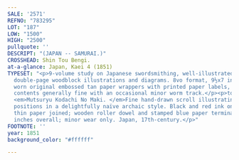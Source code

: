 ```yaml
---
SALE: '2571'
REFNO: "783295"
LOT: "187"
LOW: "1500"
HIGH: "2500"
pullquote: ''
DESCRIPT: "(JAPAN -- SAMURAI.)"
CROSSHEAD: Shin Tou Bengi.
at-a-glance: Japan, Kaei 4 (1851)
TYPESET: "<p>9-volume study on Japanese swordsmithing, well-illustrated with many
  double-page woodblock illustrations and diagrams. 8vo format, 9½x7 inches, moderately
  worn original embossed tan paper wrappers with printed paper labels, later stitching;
  contents generally fine with an occasional minor worm track.</p><p>together with:
  <em>Mutsuryu Kodachi No Maki. </em>Fine hand-drawn scroll illustrating 10 sword-fighting
  positions in a delightfully naïve archaic style. Black and red ink on 3 sheets of
  thin paper joined; wooden roller dowel and stamped blue paper terminal edge; 6x48½
  inches overall; minor wear only. Japan, 17th-century.</p>"
FOOTNOTE: ''
year: 1851
background_color: "#ffffff"

---
```


